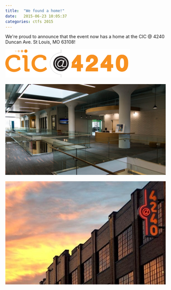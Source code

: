 ```yaml
---
title:  "We found a home!"
date:   2015-06-23 10:05:37
categories: ctfs 2015
---
```

<div class="container row">
<p class="text-center">We're proud to announce that the event now has a home at the CIC @ 4240 Duncan Ave. St Louis, MO 63108!</p>
<div class="col-sm-12"><div class="text-center"><a href="http://stl.cic.us/"><img src="/img/sponsors/cic.jpg" height="90px"></a></div>
</div>

<div class="col-md-12 text-center">
<br /><img class="img-responsive" src="/img/cic-1.jpg" width="600px"><br />
<br /><img class="img-responsive" src="/img/cic-2.jpg" width="600px"><br />
</div>

</div>
